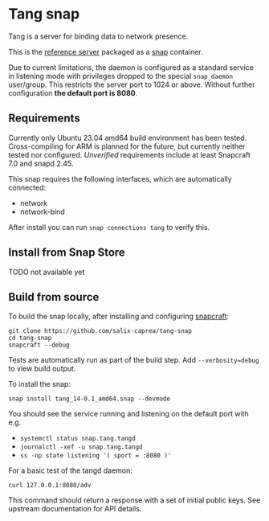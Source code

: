 # Tang snap

Tang is a server for binding data to network presence.

This is the [reference server](https://github.com/latchset/tang) packaged as a [snap](https://snapcraft.io) container.

Due to current limitations, the daemon is configured as a standard service in listening mode with privileges dropped to the special `snap_daemon` user/group. This restricts the server port to 1024 or above. Without further configuration **the default port is 8080**.

## Requirements

Currently only Ubuntu 23.04 amd64 build environment has been tested. Cross-compiling for ARM is planned for the future, but currently neither tested nor configured. *Unverified* requirements include at least Snapcraft 7.0 and snapd 2.45.

This snap requires the following interfaces, which are automatically connected:
* network
* network-bind

After install you can run `snap connections tang` to verify this.

## Install from Snap Store

TODO not available yet

## Build from source

To build the snap locally, after installing and configuring [snapcraft](https://snapcraft.io/docs/snapcraft-overview):
```
git clone https://github.com/salix-caprea/tang-snap
cd tang-snap
snapcraft --debug
```

Tests are automatically run as part of the build step. Add `--verbosity=debug` to view build output.

To install the snap:
```
snap install tang_14-0.1_amd64.snap --devmode
```

You should see the service running and listening on the default port with e.g.
* `systemctl status snap.tang.tangd`
* `journalctl -xef -u snap.tang.tangd`
* `ss -np state listening '( sport = :8080 )'`

For a basic test of the tangd daemon:
```
curl 127.0.0.1:8080/adv
```
This command should return a response with a set of initial public keys. See upstream documentation for API details.

